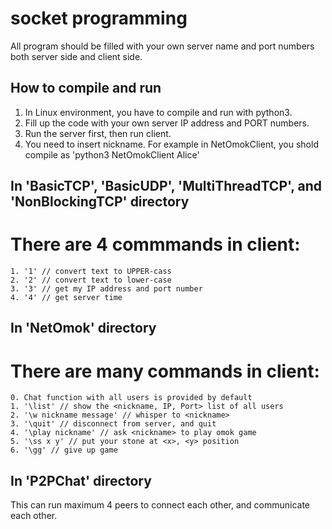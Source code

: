 # socket programming
All program should be filled with your own server name and port numbers both server side and client side.


## How to compile and run
1. In Linux environment, you have to compile and run with python3.
2. Fill up the code with your own server IP address and PORT numbers.
3. Run the server first, then run client.
4. You need to insert nickname. For example in NetOmokClient, you shold compile as 'python3 NetOmokClient Alice'


## In 'BasicTCP', 'BasicUDP', 'MultiThreadTCP', and 'NonBlockingTCP' directory
# There are 4 commmands in client:
    1. '1' // convert text to UPPER-cass
    2. '2' // convert text to lower-case
    3. '3' // get my IP address and port number
    4. '4' // get server time


## In 'NetOmok' directory
# There are many commands in client:
    0. Chat function with all users is provided by default
    1. '\list' // show the <nickname, IP, Port> list of all users
    2. '\w nickname message' // whisper to <nickname>
    3. '\quit' // disconnect from server, and quit
    4. '\play nickname' // ask <nickname> to play omok game
    5. '\ss x y' // put your stone at <x>, <y> position
    6. '\gg' // give up game

## In 'P2PChat' directory
This can run maximum 4 peers to connect each other, and communicate each other.

